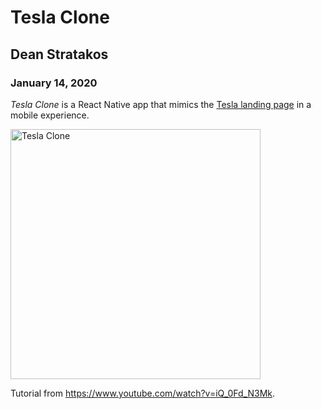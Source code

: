# Tesla Clone

## Dean Stratakos

### January 14, 2020

*Tesla Clone* is a React Native app that mimics the [Tesla landing page](https://www.tesla.com) in a mobile experience.

<img width="400" src="assets/TeslaClone.gif" alt="Tesla Clone">

Tutorial from https://www.youtube.com/watch?v=iQ_0Fd_N3Mk.
